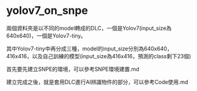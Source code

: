 # yolov7_on_snpe

兩個資料夾是以不同的model轉成的DLC，一個是Yolov7(input_size為640x640)，一個是Yolov7-tiny。

其中Yolov7-tiny中再分成三種，model的input_size分別為640x640，416x416，以及自己訓練的模型(input_size為416x416，預測的class剩下23個)

首先要先建立SNPE的環境，可以參考SNPE環境建置.md

建立完成之後，就是套用DLC進行AI辨識物件的部分，可以參考Code使用.md
